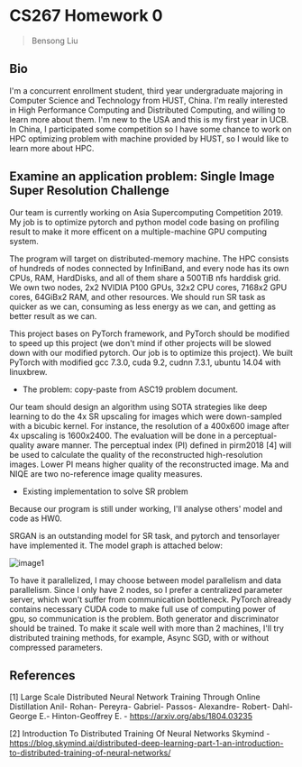 # CS267 Homework 0

> Bensong Liu

## Bio

I'm a concurrent enrollment student, third year undergraduate majoring in Computer Science and Technology from HUST, China. 
I'm really interested in High Performance Computing and Distributed Computing, and willing to learn more about them. 
I'm new to the USA and this is my first year in UCB. In China, I participated some competition so I have some chance to
work on HPC optimizing problem with machine provided by HUST, so I would like to learn more about HPC.




<!--
dd## Application: NVIDIA Tesla V100 Architecture Design
Read http://people.eecs.berkeley.edu/~aditya/local_hw0/gaozhanxi_5444120_72472549_CS267%20hw0.pdf and I think analysing a specific application makes
problem much more difficult and less meaningful. So I read what I'll use: NVIDIA v100 document
 -->

## Examine an application problem: Single Image Super Resolution Challenge

Our team is currently working on Asia Supercomputing Competition 2019. My job is to optimize pytorch and python model code basing on profiling result
to make it more efficent on a multiple-machine GPU computing system.

The program will target on distributed-memory machine. The HPC consists of hundreds of nodes connected by InfiniBand, and every node has its own CPUs,
 RAM, HardDisks, and all of them share a 500TiB nfs harddisk grid. We own two nodes, 2x2 NVIDIA P100 GPUs, 32x2 CPU cores, 7168x2 GPU cores, 64GiBx2 RAM,
and other resources. We should run SR task as quicker as we can, consuming as less energy as we can, and getting as better result as we can.

This project bases on PyTorch framework, and PyTorch should be modified to speed up this project (we don't mind if other projects will be slowed down with our
modified pytorch. Our job is to optimize this project). We built PyTorch with modified gcc 7.3.0, cuda 9.2, cudnn 7.3.1, ubuntu 14.04 with linuxbrew. 

- The problem: copy-paste from ASC19 problem document.

Our team should design an algorithm using SOTA strategies like deep
learning to do the 4x SR upscaling for images which were down-sampled with a bicubic kernel. For
instance, the resolution of a 400x600 image after 4x upscaling is 1600x2400. The evaluation will
be done in a perceptual-quality aware manner. The perceptual index (PI) defined in pirm2018 [4]
will be used to calculate the quality of the reconstructed high-resolution images. Lower PI means
higher quality of the reconstructed image. Ma and NIQE are two no-reference image quality
measures.

- Existing implementation to solve SR problem

Because our program is still under working, I'll analyse others' model and code as HW0.

SRGAN is an outstanding model for SR task, and pytorch and tensorlayer have implemented it. The model
graph is attached below:

![image1](https://recolic.net/tmp/srg1.png)

<!--![image2](https://recolic.net/tmp/srg2.png)-->

To have it parallelized, I may choose between model parallelism and data parallelism. Since I only have
2 nodes, so I prefer a centralized parameter server, which won't suffer from communication bottleneck.
PyTorch already contains necessary CUDA code to make full use of computing power of gpu, so communication
is the problem.
Both generator and discriminator should be trained. To make it scale well with more than 2 machines, I'll try 
distributed training methods, for example, Async SGD, with or without compressed parameters.


## References

[1] Large Scale Distributed Neural Network Training Through Online Distillation
Anil- Rohan- Pereyra- Gabriel- Passos- Alexandre- Robert- Dahl-George E.- Hinton-Geoffrey E. - https://arxiv.org/abs/1804.03235

[2] Introduction To Distributed Training Of Neural Networks
Skymind - https://blog.skymind.ai/distributed-deep-learning-part-1-an-introduction-to-distributed-training-of-neural-networks/

